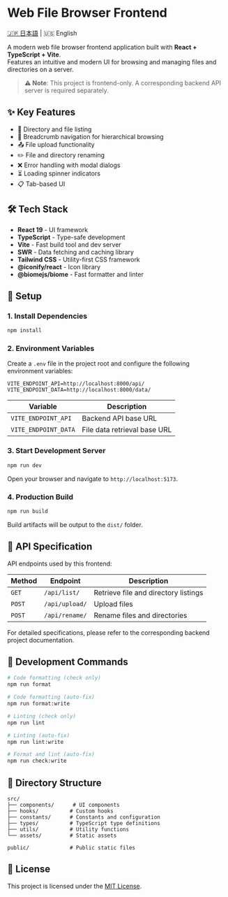 # Web File Browser Frontend

[🇯🇵 日本語](README_JA.md) | 🇺🇸 English

A modern web file browser frontend application built with **React + TypeScript + Vite**.  
Features an intuitive and modern UI for browsing and managing files and directories on a server.

> **⚠️ Note**: This project is frontend-only. A corresponding backend API server is required separately.

## ✨ Key Features

- 📁 Directory and file listing
- 🧭 Breadcrumb navigation for hierarchical browsing
- 📤 File upload functionality
- ✏️ File and directory renaming
- ❌ Error handling with modal dialogs
- ⏳ Loading spinner indicators
- 📋 Tab-based UI

## 🛠️ Tech Stack

- **React 19** - UI framework
- **TypeScript** - Type-safe development
- **Vite** - Fast build tool and dev server
- **SWR** - Data fetching and caching library
- **Tailwind CSS** - Utility-first CSS framework
- **@iconify/react** - Icon library
- **@biomejs/biome** - Fast formatter and linter

## 🚀 Setup

### 1. Install Dependencies

```bash
npm install
```

### 2. Environment Variables

Create a `.env` file in the project root and configure the following environment variables:

```env
VITE_ENDPOINT_API=http://localhost:8000/api/
VITE_ENDPOINT_DATA=http://localhost:8000/data/
```

| Variable | Description |
|----------|-------------|
| `VITE_ENDPOINT_API` | Backend API base URL |
| `VITE_ENDPOINT_DATA` | File data retrieval base URL |

### 3. Start Development Server

```bash
npm run dev
```

Open your browser and navigate to `http://localhost:5173`.

### 4. Production Build

```bash
npm run build
```

Build artifacts will be output to the `dist/` folder.

## 📡 API Specification

API endpoints used by this frontend:

| Method | Endpoint | Description |
|--------|----------|-------------|
| `GET` | `/api/list/` | Retrieve file and directory listings |
| `POST` | `/api/upload/` | Upload files |
| `POST` | `/api/rename/` | Rename files and directories |

For detailed specifications, please refer to the corresponding backend project documentation.

## 🔧 Development Commands

```bash
# Code formatting (check only)
npm run format

# Code formatting (auto-fix)
npm run format:write

# Linting (check only)
npm run lint

# Linting (auto-fix)
npm run lint:write

# Format and lint (auto-fix)
npm run check:write
```

## 📁 Directory Structure

```
src/
├── components/      # UI components
├── hooks/          # Custom hooks
├── constants/      # Constants and configuration
├── types/          # TypeScript type definitions
├── utils/          # Utility functions
└── assets/         # Static assets

public/             # Public static files
```

## 📄 License

This project is licensed under the [MIT License](LICENSE).
```
